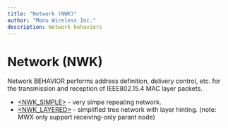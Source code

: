 ```yaml
---
title: "Network (NWK)"
author: "Mono Wireless Inc."
description: Network behaviors
---
```


# Network (NWK)

Network BEHAVIOR performs address definition, delivery control, etc. for the transmission and reception of IEEE802.15.4 MAC layer packets.

* [\<NWK\_SIMPLE>](nwk\_simple.md) - very simpe repeating network.
* [\<NWK\_LAYERED>](nwk\_layered.md) - simplified tree network with layer hinting. (note: MWX only support receiving-only parant node)
